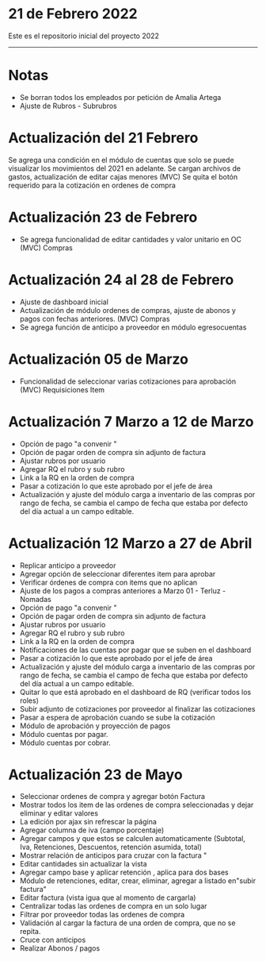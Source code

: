 # 21 de Febrero 2022
Este es el repositorio inicial del proyecto 2022 

******************************
# Notas
- Se borran todos los empleados por petición de Amalia Artega 
- Ajuste de Rubros - Subrubros 
# Actualización del 21 Febrero 
  Se agrega una condición en el módulo de cuentas que solo se puede visualizar los movimientos del 2021 en adelante. 
  Se cargan archivos de gastos,  actualización de editar cajas menores (MVC)
  Se quita el botón requerido para la cotización en ordenes de compra

# Actualización 23 de Febrero 

- Se agrega funcionalidad de editar cantidades y valor unitario en OC (MVC) Compras

# Actualización 24 al 28 de Febrero 

- Ajuste de dashboard inicial 
- Actualización de módulo ordenes de compras, ajuste de abonos y pagos con fechas anteriores. (MVC) Compras
- Se agrega función de anticipo a proveedor en módulo egresocuentas

# Actualización 05 de Marzo 

- Funcionalidad de seleccionar varias cotizaciones para aprobación (MVC) Requisiciones Item

# Actualización 7 Marzo a 12 de Marzo
- Opción de pago "a convenir "
- Opción de pagar orden de compra sin adjunto de factura
- Ajustar rubros por usuario
- Agregar RQ el rubro y sub rubro
- Link a la RQ en la orden de compra 
- Pasar a cotización lo que este aprobado por el jefe de área
- Actualización y ajuste del módulo carga a inventario de las compras por rango de fecha, se cambia el campo de fecha que estaba por defecto del día actual a un campo editable.

# Actualización 12 Marzo a 27 de Abril 
-	Replicar anticipo a proveedor
-	Agregar opción de seleccionar diferentes item para aprobar
-	Verificar órdenes de compra con items que no aplican
-	Ajuste de los pagos a compras anteriores a Marzo 01 - Terluz - Nomadas
-	Opción de pago "a convenir "
-	Opción de pagar orden de compra sin adjunto de factura
-	Ajustar rubros por usuario
-	Agregar RQ el rubro y sub rubro
-	Link a la RQ en la orden de compra 
-	Notificaciones de las cuentas por pagar que se suben en el dashboard
-	Pasar a cotización lo que este aprobado por el jefe de área
- Actualización y ajuste del módulo carga a inventario de las compras por rango de fecha, se cambia el campo de fecha que estaba por defecto del día actual a un campo editable.
-	Quitar lo que está aprobado en el dashboard de RQ (verificar todos los roles)
-	Subir adjunto de cotizaciones por proveedor al finalizar las cotizaciones
-	Pasar a espera de aprobación cuando se sube la cotización 
-	Módulo de aprobación y proyección de pagos 
-	Módulo cuentas por pagar.
- Módulo cuentas por cobrar.

# Actualización 23 de Mayo 

- Seleccionar ordenes de compra y agregar botón Factura
- Mostrar todos los item de las ordenes de compra seleccionadas y dejar eliminar y editar valores
- La edición por ajax  sin refrescar la página
- Agregar columna de iva (campo porcentaje)
- Agregar campos y que estos se calculen automaticamente (Subtotal, Iva, Retenciones, Descuentos, retención asumida, total) 
- Mostrar relación de anticipos para cruzar con la factura "
- Editar cantidades sin actualizar la vista
- Agregar campo base y aplicar retención , aplica para dos bases
- Módulo de retenciones, editar, crear, eliminar, agregar a listado en"subir factura"
- Editar factura (vista igua que al momento de cargarla)
- Centralizar todas las ordenes de compra en un solo lugar
- Filtrar por proveedor todas las ordenes de compra
- Validación al cargar la factura de una orden de compra, que no se repita. 
- Cruce con anticipos
- Realizar Abonos / pagos 
  



